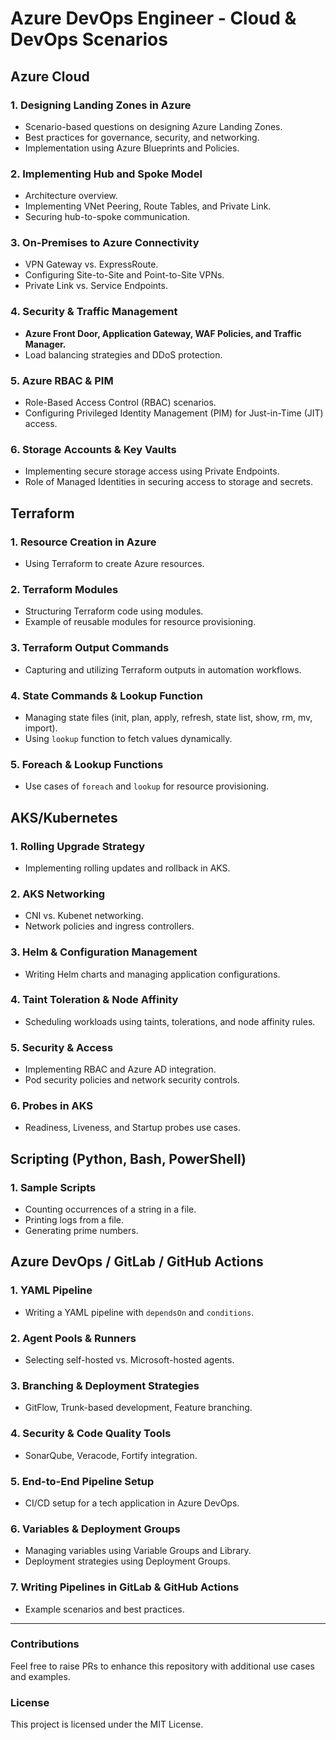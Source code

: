 # Azure DevOps Engineer - Cloud & DevOps Scenarios

## **Azure Cloud**

### **1. Designing Landing Zones in Azure**
- Scenario-based questions on designing Azure Landing Zones.
- Best practices for governance, security, and networking.
- Implementation using Azure Blueprints and Policies.

### **2. Implementing Hub and Spoke Model**
- Architecture overview.
- Implementing VNet Peering, Route Tables, and Private Link.
- Securing hub-to-spoke communication.

### **3. On-Premises to Azure Connectivity**
- VPN Gateway vs. ExpressRoute.
- Configuring Site-to-Site and Point-to-Site VPNs.
- Private Link vs. Service Endpoints.

### **4. Security & Traffic Management**
- **Azure Front Door, Application Gateway, WAF Policies, and Traffic Manager.**
- Load balancing strategies and DDoS protection.

### **5. Azure RBAC & PIM**
- Role-Based Access Control (RBAC) scenarios.
- Configuring Privileged Identity Management (PIM) for Just-in-Time (JIT) access.

### **6. Storage Accounts & Key Vaults**
- Implementing secure storage access using Private Endpoints.
- Role of Managed Identities in securing access to storage and secrets.

## **Terraform**

### **1. Resource Creation in Azure**
- Using Terraform to create Azure resources.

### **2. Terraform Modules**
- Structuring Terraform code using modules.
- Example of reusable modules for resource provisioning.

### **3. Terraform Output Commands**
- Capturing and utilizing Terraform outputs in automation workflows.

### **4. State Commands & Lookup Function**
- Managing state files (init, plan, apply, refresh, state list, show, rm, mv, import).
- Using `lookup` function to fetch values dynamically.

### **5. Foreach & Lookup Functions**
- Use cases of `foreach` and `lookup` for resource provisioning.

## **AKS/Kubernetes**

### **1. Rolling Upgrade Strategy**
- Implementing rolling updates and rollback in AKS.

### **2. AKS Networking**
- CNI vs. Kubenet networking.
- Network policies and ingress controllers.

### **3. Helm & Configuration Management**
- Writing Helm charts and managing application configurations.

### **4. Taint Toleration & Node Affinity**
- Scheduling workloads using taints, tolerations, and node affinity rules.

### **5. Security & Access**
- Implementing RBAC and Azure AD integration.
- Pod security policies and network security controls.

### **6. Probes in AKS**
- Readiness, Liveness, and Startup probes use cases.

## **Scripting (Python, Bash, PowerShell)**

### **1. Sample Scripts**
- Counting occurrences of a string in a file.
- Printing logs from a file.
- Generating prime numbers.

## **Azure DevOps / GitLab / GitHub Actions**

### **1. YAML Pipeline**
- Writing a YAML pipeline with `dependsOn` and `conditions`.

### **2. Agent Pools & Runners**
- Selecting self-hosted vs. Microsoft-hosted agents.

### **3. Branching & Deployment Strategies**
- GitFlow, Trunk-based development, Feature branching.

### **4. Security & Code Quality Tools**
- SonarQube, Veracode, Fortify integration.

### **5. End-to-End Pipeline Setup**
- CI/CD setup for a tech application in Azure DevOps.

### **6. Variables & Deployment Groups**
- Managing variables using Variable Groups and Library.
- Deployment strategies using Deployment Groups.

### **7. Writing Pipelines in GitLab & GitHub Actions**
- Example scenarios and best practices.

---

### **Contributions**
Feel free to raise PRs to enhance this repository with additional use cases and examples.

### **License**
This project is licensed under the MIT License.

